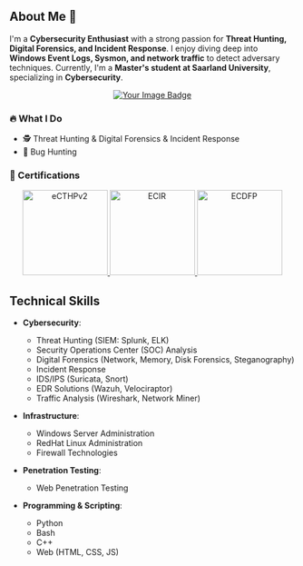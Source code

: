 ## About Me 👋

I'm a **Cybersecurity Enthusiast** with a strong passion for **Threat Hunting, Digital Forensics, and Incident Response**. I enjoy diving deep into **Windows Event Logs, Sysmon, and network traffic** to detect adversary techniques. Currently, I'm a **Master's student at Saarland University**, specializing in **Cybersecurity**.  
<div align="center">
<a href ='https://tryhackme.com/p/codepirate69'> <img src="https://tryhackme-badges.s3.amazonaws.com/codepirate69.png?update=2" alt="Your Image Badge" /> </a>
</div>  

### 🔥 What I Do
- 🕵️ Threat Hunting & Digital Forensics & Incident Response
- 🎯 Bug Hunting




### 📜 Certifications
<div align="center">
  <a href="https://certs.ine.com/19532f96-f3fd-46ba-a0d7-d3884404602c">
    <img src="https://templates.images.credential.net/16917716883447506988817426760317.png" alt="eCTHPv2" width="150" />
  </a>
  <a href="https://certs.ine.com/4837ea83-9e8f-49d1-be56-6b0736f258fc">
    <img src="https://templates.images.credential.net/16917717378236750728712191243482.png" alt="ECIR" width="150" />
  </a>
  <a href="https://certs.ine.com/1d1bc83c-776a-4ec8-96ed-3d365daf698a">
    <img src="https://templates.images.credential.net/17260865281027180959275678617697.png" alt="ECDFP" width="150" />
  </a>
</div>

## Technical Skills

- **Cybersecurity**:
  - Threat Hunting (SIEM: Splunk, ELK)
  - Security Operations Center (SOC) Analysis
  - Digital Forensics (Network, Memory, Disk Forensics, Steganography)
  - Incident Response
  - IDS/IPS (Suricata, Snort)
  - EDR Solutions (Wazuh, Velociraptor)
  - Traffic Analysis (Wireshark, Network Miner)

- **Infrastructure**:
  - Windows Server Administration
  - RedHat Linux Administration
  - Firewall Technologies

- **Penetration Testing**:
  - Web Penetration Testing


- **Programming & Scripting**:
  - Python
  - Bash
  - C++
  - Web (HTML, CSS, JS)
